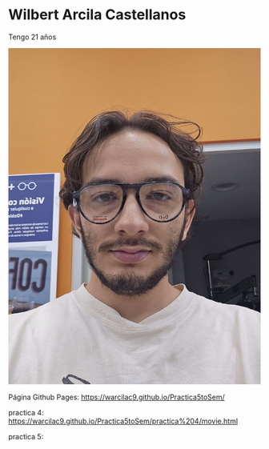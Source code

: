 # Wilbert Arcila Castellanos

Tengo 21 años

![Mi foto](img/cf196c28-b35d-40ab-b83d-d4cbc3c0248d.jpg)

Página Github Pages:  https://warcilac9.github.io/Practica5toSem/

practica 4: https://warcilac9.github.io/Practica5toSem/practica%204/movie.html

practica 5: 